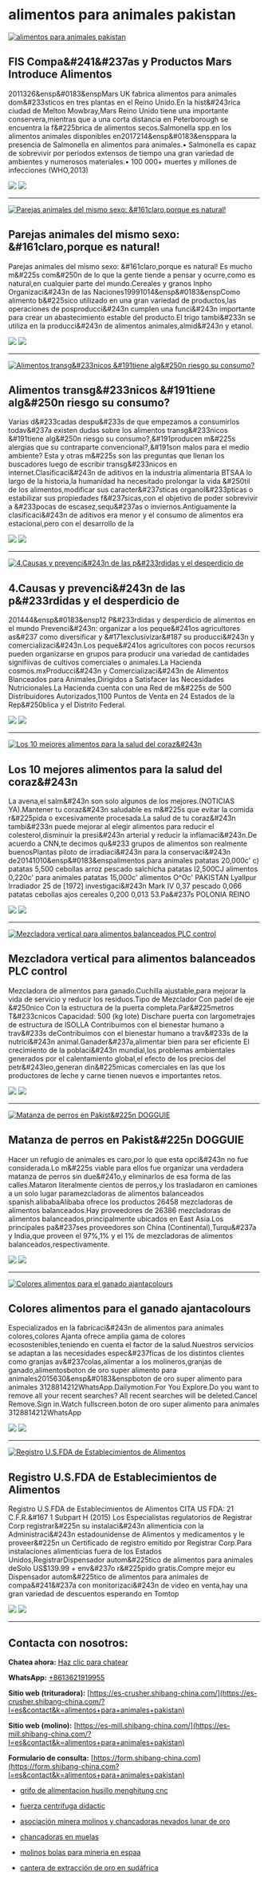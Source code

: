 # alimentos para animales pakistan

<a href="https://swt.shibang-china.com/?l=es&img&k=alimentos+para+animales+pakistan" target="_blank">![alimentos para animales pakistan](http://static.shibang-china.com/all-800x300/580.jpg)</a>

## FIS Compa&#241&#237as y Productos Mars Introduce Alimentos
2011326&ensp&#0183&enspMars UK fabrica alimentos para animales dom&#233sticos en tres plantas en el Reino Unido.En la hist&#243rica ciudad de Melton Mowbray,Mars Reino Unido tiene una importante conservera,mientras que a una corta distancia en Peterborough se encuentra la f&#225brica de alimentos secos.Salmonella spp.en los alimentos animales disponibles en2017214&ensp&#0183&ensppara la presencia de Salmonella en alimentos para animales.• Salmonella es capaz de sobrevivir por periodos extensos de tiempo una gran variedad de ambientes y numerosos materiales.• 100 000+ muertes y millones de infecciones (WHO,2013)


<a href="https://whatsapp.shibangsoft.com/WhatsApp.php" target="_blank" title="WhatsApp">![](http://static.shibang-china.com/icon/whatsapp.png)</a> <a href="https://swt.shibang-china.com/?l=es&icon&k=alimentos+para+animales+pakistan" target="_blank">![](http://static.shibang-china.com/icon/chat-es.png)</a>

---

<a href="https://swt.shibang-china.com/?l=es&img&k=alimentos+para+animales+pakistan" target="_blank">![Parejas animales del mismo sexo: &#161claro,porque es natural!](http://static.shibang-china.com/all-800x300/97.jpg)</a>

## Parejas animales del mismo sexo: &#161claro,porque es natural!
Parejas animales del mismo sexo: &#161claro,porque es natural! Es mucho m&#225s com&#250n de lo que la gente tiende a pensar y ocurre,como es natural,en cualquier parte del mundo.Cereales y granos Inpho Organizaci&#243n de las Naciones19991014&ensp&#0183&enspComo alimento b&#225sico utilizado en una gran variedad de productos,las operaciones de posproducci&#243n cumplen una funci&#243n importante para crear un abastecimiento estable del producto.El trigo tambi&#233n se utiliza en la producci&#243n de alimentos animales,almid&#243n y etanol.


<a href="https://whatsapp.shibangsoft.com/WhatsApp.php" target="_blank" title="WhatsApp">![](http://static.shibang-china.com/icon/whatsapp.png)</a> <a href="https://swt.shibang-china.com/?l=es&icon&k=alimentos+para+animales+pakistan" target="_blank">![](http://static.shibang-china.com/icon/chat-es.png)</a>

---

<a href="https://swt.shibang-china.com/?l=es&img&k=alimentos+para+animales+pakistan" target="_blank">![Alimentos transg&#233nicos &#191tiene alg&#250n riesgo su consumo?](http://static.shibang-china.com/all-800x300/942.jpg)</a>

## Alimentos transg&#233nicos &#191tiene alg&#250n riesgo su consumo?
Varias d&#233cadas despu&#233s de que empezamos a consumirlos todav&#237a existen dudas sobre los alimentos transg&#233nicos &#191tiene alg&#250n riesgo su consumo?,&#191producen m&#225s alergias que su contraparte convencional?,&#191son malos para el medio ambiente? Esta y otras m&#225s son las preguntas que llenan los buscadores luego de escribir transg&#233nicos en internet.Clasificaci&#243n de aditivos en la industria alimentaria BTSAA lo largo de la historia,la humanidad ha necesitado prolongar la vida &#250til de los alimentos,modificar sus caracter&#237sticas organol&#233pticas o estabilizar sus propiedades f&#237sicas,con el objetivo de poder sobrevivir a &#233pocas de escasez,sequ&#237as o inviernos.Antiguamente la clasificaci&#243n de aditivos era menor y el consumo de alimentos era estacional,pero con el desarrollo de la


<a href="https://whatsapp.shibangsoft.com/WhatsApp.php" target="_blank" title="WhatsApp">![](http://static.shibang-china.com/icon/whatsapp.png)</a> <a href="https://swt.shibang-china.com/?l=es&icon&k=alimentos+para+animales+pakistan" target="_blank">![](http://static.shibang-china.com/icon/chat-es.png)</a>

---

<a href="https://swt.shibang-china.com/?l=es&img&k=alimentos+para+animales+pakistan" target="_blank">![4.Causas y prevenci&#243n de las p&#233rdidas y el desperdicio de](http://static.shibang-china.com/all-800x300/76.jpg)</a>

## 4.Causas y prevenci&#243n de las p&#233rdidas y el desperdicio de
201444&ensp&#0183&ensp12 P&#233rdidas y desperdicio de alimentos en el mundo Prevenci&#243n: organizar a los peque&#241os agricultores as&#237 como diversificar y &#171exclusivizar&#187 su producci&#243n y comercializaci&#243n.Los peque&#241os agricultores con pocos recursos pueden organizarse en grupos para producir una variedad de cantidades signifiivas de cultivos comerciales o animales.La Hacienda cosmos.mxProducci&#243n y Comercializaci&#243n de Alimentos Blanceados para Animales,Dirigidos a Satisfacer las Necesidades Nutricionales.La Hacienda cuenta con una Red de m&#225s de 500 Distribuidores Autorizados,1100 Puntos de Venta en 24 Estados de la Rep&#250blica y el Distrito Federal.


<a href="https://whatsapp.shibangsoft.com/WhatsApp.php" target="_blank" title="WhatsApp">![](http://static.shibang-china.com/icon/whatsapp.png)</a> <a href="https://swt.shibang-china.com/?l=es&icon&k=alimentos+para+animales+pakistan" target="_blank">![](http://static.shibang-china.com/icon/chat-es.png)</a>

---

<a href="https://swt.shibang-china.com/?l=es&img&k=alimentos+para+animales+pakistan" target="_blank">![Los 10 mejores alimentos para la salud del coraz&#243n](http://static.shibang-china.com/all-800x300/3.jpg)</a>

## Los 10 mejores alimentos para la salud del coraz&#243n
La avena,el salm&#243n son solo algunos de los mejores.(NOTICIAS YA).Mantener tu coraz&#243n saludable es m&#225s que evitar la comida r&#225pida o excesivamente procesada.La salud de tu coraz&#243n tambi&#233n puede mejorar al elegir alimentos para reducir el colesterol,disminuir la presi&#243n arterial y reducir la inflamaci&#243n.De acuerdo a CNN,te decimos qu&#233 grupos de alimentos son realmente buenosPlantas piloto de irradiaci&#243n para la conservaci&#243n de20141010&ensp&#0183&enspalimentos para animales patatas 20,000c' c) patatas 5,500 cebollas arroz pescado salchicha patatas I2,500CJ alimentos 0,220c' para animales patatas 15,000c' alimentos O^Oc' PAKISTAN Lyallpur Irradiador 25 de [1972] investigaci&#243n Mark IV 0,37 pescado 0,066 patatas cebollas ajos cereales 0,200 0,013 53.Pa&#237s POLONIA REINO


<a href="https://whatsapp.shibangsoft.com/WhatsApp.php" target="_blank" title="WhatsApp">![](http://static.shibang-china.com/icon/whatsapp.png)</a> <a href="https://swt.shibang-china.com/?l=es&icon&k=alimentos+para+animales+pakistan" target="_blank">![](http://static.shibang-china.com/icon/chat-es.png)</a>

---

<a href="https://swt.shibang-china.com/?l=es&img&k=alimentos+para+animales+pakistan" target="_blank">![Mezcladora vertical para alimentos balanceados PLC control](http://static.shibang-china.com/all-800x300/421.jpg)</a>

## Mezcladora vertical para alimentos balanceados PLC control
Mezcladora de alimentos para ganado.Cuchilla ajustable,para mejorar la vida de servicio y reducir los residuos.Tipo de Mezclador Con padel de eje &#250nico Con la estructura de la puerta completa.Par&#225metros T&#233cnicos Capacidad: 500 (kg lote) Dischare puerta con largometrajes de estructura de lSOLLA Contribuimos con el bienestar humano a trav&#233s deContribuimos con el bienestar humano a trav&#233s de la nutrici&#243n animal.Ganader&#237a,alimentar bien para ser eficiente El crecimiento de la poblaci&#243n mundial,los problemas ambientales generados por el calentamiento global,el efecto de los precios del petr&#243leo,generan din&#225micas comerciales en las que los productores de leche y carne tienen nuevos e importantes retos.


<a href="https://whatsapp.shibangsoft.com/WhatsApp.php" target="_blank" title="WhatsApp">![](http://static.shibang-china.com/icon/whatsapp.png)</a> <a href="https://swt.shibang-china.com/?l=es&icon&k=alimentos+para+animales+pakistan" target="_blank">![](http://static.shibang-china.com/icon/chat-es.png)</a>

---

<a href="https://swt.shibang-china.com/?l=es&img&k=alimentos+para+animales+pakistan" target="_blank">![Matanza de perros en Pakist&#225n DOGGUIE](http://static.shibang-china.com/all-800x300/688.jpg)</a>

## Matanza de perros en Pakist&#225n DOGGUIE
Hacer un refugio de animales es caro,por lo que esta opci&#243n no fue considerada.Lo m&#225s viable para ellos fue organizar una verdadera matanza de perros sin due&#241o,y eliminarlos de esa forma de las calles.Mataron literalmente cientos de perros,y los trasladaron en camiones a un solo lugar paramezcladoras de alimentos balanceados spanish.alibabaAlibaba ofrece los productos 26458 mezcladoras de alimentos balanceados.Hay proveedores de 26386 mezcladoras de alimentos balanceados,principalmente ubicados en East Asia.Los principales pa&#237ses proveedores son China (Continental),Turqu&#237a y India,que proveen el 97%,1% y el 1% de mezcladoras de alimentos balanceados,respectivamente.


<a href="https://whatsapp.shibangsoft.com/WhatsApp.php" target="_blank" title="WhatsApp">![](http://static.shibang-china.com/icon/whatsapp.png)</a> <a href="https://swt.shibang-china.com/?l=es&icon&k=alimentos+para+animales+pakistan" target="_blank">![](http://static.shibang-china.com/icon/chat-es.png)</a>

---

<a href="https://swt.shibang-china.com/?l=es&img&k=alimentos+para+animales+pakistan" target="_blank">![Colores alimentos para el ganado ajantacolours](http://static.shibang-china.com/all-800x300/1505.jpg)</a>

## Colores alimentos para el ganado ajantacolours
Especializados en la fabricaci&#243n de alimentos para animales colores,colores Ajanta ofrece amplia gama de colores ecosostenibles,teniendo en cuenta el factor de la salud.Nuestros servicios se adaptan a las necesidades espec&#237ficas de los distintos clientes como granjas av&#237colas,alimentar a los molineros,granjas de ganado,alimentosboton de oro super alimento para animales2015630&ensp&#0183&enspboton de oro super alimento para animales 3128814212WhatsApp.Dailymotion.For You Explore.Do you want to remove all your recent searches? All recent searches will be deleted.Cancel Remove.Sign in.Watch fullscreen.boton de oro super alimento para animales 3128814212WhatsApp


<a href="https://whatsapp.shibangsoft.com/WhatsApp.php" target="_blank" title="WhatsApp">![](http://static.shibang-china.com/icon/whatsapp.png)</a> <a href="https://swt.shibang-china.com/?l=es&icon&k=alimentos+para+animales+pakistan" target="_blank">![](http://static.shibang-china.com/icon/chat-es.png)</a>

---

<a href="https://swt.shibang-china.com/?l=es&img&k=alimentos+para+animales+pakistan" target="_blank">![Registro U.S.FDA de Establecimientos de Alimentos](http://static.shibang-china.com/all-800x300/219.jpg)</a>

## Registro U.S.FDA de Establecimientos de Alimentos
Registro U.S.FDA de Establecimientos de Alimentos CITA US FDA: 21 C.F.R.&#167 1 Subpart H (2015) Los Especialistas regulatorios de Registrar Corp registrar&#225n su instalaci&#243n alimenticia con la Administraci&#243n estadounidense de Alimentos y medicamentos y le proveer&#225n un Certificado de registro emitido por Registrar Corp.Para instalaciones alimenticias fuera de los Estados Unidos,RegistrarDispensador autom&#225tico de alimentos para animales deSolo US$139.99 + env&#237o r&#225pido gratis.Compre mejor eu Dispensador autom&#225tico de alimentos para animales de compa&#241&#237a con monitorizaci&#243n de video en venta,hay una gran variedad de descuentos esperando en Tomtop


<a href="https://whatsapp.shibangsoft.com/WhatsApp.php" target="_blank" title="WhatsApp">![](http://static.shibang-china.com/icon/whatsapp.png)</a> <a href="https://swt.shibang-china.com/?l=es&icon&k=alimentos+para+animales+pakistan" target="_blank">![](http://static.shibang-china.com/icon/chat-es.png)</a>

---
## Contacta con nosotros:

**Chatea ahora:** [Haz clic para chatear](https://swt.shibang-china.com?l=es&contact&k=alimentos+para+animales+pakistan)

**WhatsApp:**  [+8613621919955](https://whatsapp.shibangsoft.com/WhatsApp.php)

**Sitio web (trituradora):** [https://es-crusher.shibang-china.com/](https://es-crusher.shibang-china.com/?l=es&contact&k=alimentos+para+animales+pakistan)

**Sitio web (molino):** [https://es-mill.shibang-china.com/](https://es-mill.shibang-china.com/?l=es&contact&k=alimentos+para+animales+pakistan)

**Formulario de consulta:** [https://form.shibang-china.com](https://form.shibang-china.com?l=es&contact&k=alimentos+para+animales+pakistan)

* [grifo de alimentacion husillo menghitung cnc](../75/grifo%20de%20alimentacion%20husillo%20menghitung%20cnc.md)

* [fuerza centrífuga didactic](../71/fuerza%20centr%C3%ADfuga%20didactic.md)

* [asociación minera molinos y chancadoras nevados lunar de oro](../66/asociaci%C3%B3n%20minera%20molinos%20y%20chancadoras%20nevados%20lunar%20de%20oro.md)

* [chancadoras en muelas](../67/chancadoras%20en%20muelas.md)

* [molinos bolas para mineria en espaa](../72/molinos%20bolas%20para%20mineria%20en%20espaa.md)

* [cantera de extracción de oro en sudáfrica](../78/cantera%20de%20extracci%C3%B3n%20de%20oro%20en%20sud%C3%A1frica.md)